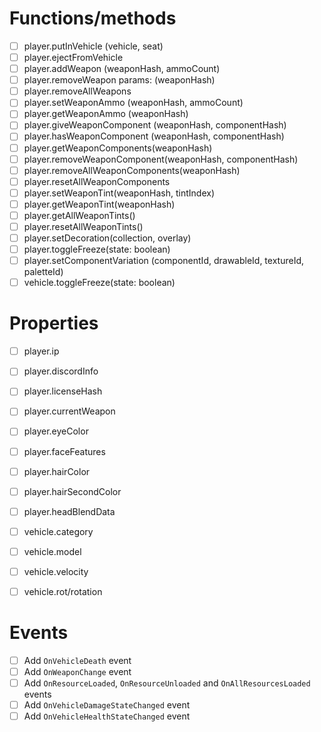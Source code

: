 # Functions/methods
- [ ] player.putInVehicle (vehicle, seat)
- [ ] player.ejectFromVehicle
- [ ] player.addWeapon (weaponHash, ammoCount)
- [ ] player.removeWeapon params: (weaponHash)
- [ ] player.removeAllWeapons
- [ ] player.setWeaponAmmo (weaponHash, ammoCount)
- [ ] player.getWeaponAmmo (weaponHash)
- [ ] player.giveWeaponComponent (weaponHash, componentHash)
- [ ] player.hasWeaponComponent (weaponHash, componentHash)
- [ ] player.getWeaponComponents(weaponHash)
- [ ] player.removeWeaponComponent(weaponHash, componentHash)
- [ ] player.removeAllWeaponComponents(weaponHash)
- [ ] player.resetAllWeaponComponents
- [ ] player.setWeaponTint(weaponHash, tintIndex)
- [ ] player.getWeaponTint(weaponHash)
- [ ] player.getAllWeaponTints()
- [ ] player.resetAllWeaponTints()
- [ ] player.setDecoration(collection, overlay)
- [ ] player.toggleFreeze(state: boolean)
- [ ] player.setComponentVariation (componentId, drawableId, textureId, paletteId)
- [ ] vehicle.toggleFreeze(state: boolean)

# Properties
- [ ] player.ip
- [ ] player.discordInfo
- [ ] player.licenseHash
- [ ] player.currentWeapon
- [ ] player.eyeColor
- [ ] player.faceFeatures
- [ ] player.hairColor
- [ ] player.hairSecondColor
- [ ] player.headBlendData

- [ ] vehicle.category
- [ ] vehicle.model
- [ ] vehicle.velocity
- [ ] vehicle.rot/rotation

# Events
- [ ] Add `OnVehicleDeath` event
- [ ] Add `OnWeaponChange` event
- [ ] Add `OnResourceLoaded`, `OnResourceUnloaded` and `OnAllResourcesLoaded` events
- [ ] Add `OnVehicleDamageStateChanged` event
- [ ] Add `OnVehicleHealthStateChanged` event
